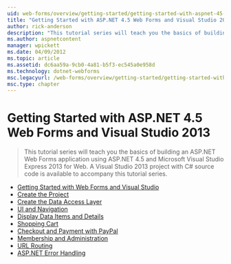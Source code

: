 ```yaml
---
uid: web-forms/overview/getting-started/getting-started-with-aspnet-45-web-forms/index
title: "Getting Started with ASP.NET 4.5 Web Forms and Visual Studio 2013 | Microsoft Docs"
author: rick-anderson
description: "This tutorial series will teach you the basics of building an ASP.NET Web Forms application using ASP.NET 4.5 and Visual Studio 2013 Express for Web. A Visua..."
ms.author: aspnetcontent
manager: wpickett
ms.date: 04/09/2012
ms.topic: article
ms.assetid: dc6aa59a-9cb0-4a81-b5f3-ec545a0e958d
ms.technology: dotnet-webforms
msc.legacyurl: /web-forms/overview/getting-started/getting-started-with-aspnet-45-web-forms
msc.type: chapter
---
```

Getting Started with ASP.NET 4.5 Web Forms and Visual Studio 2013
====================
> This tutorial series will teach you the basics of building an ASP.NET Web Forms application using ASP.NET 4.5 and Microsoft Visual Studio Express 2013 for Web. A Visual Studio 2013 project with C# source code is available to accompany this tutorial series.


- [Getting Started with Web Forms and Visual Studio](introduction-and-overview.md)
- [Create the Project](create-the-project.md)
- [Create the Data Access Layer](create_the_data_access_layer.md)
- [UI and Navigation](ui_and_navigation.md)
- [Display Data Items and Details](display_data_items_and_details.md)
- [Shopping Cart](shopping-cart.md)
- [Checkout and Payment with PayPal](checkout-and-payment-with-paypal.md)
- [Membership and Administration](membership-and-administration.md)
- [URL Routing](url-routing.md)
- [ASP.NET Error Handling](aspnet-error-handling.md)
